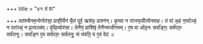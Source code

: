 +++
title = "४१ तं वा"

+++
तत॑श्चैनम॒न्येनोर॑सा॒ प्राशी॒र्येन॑ चै॒तं पूर्व॒ ऋष॑यः॒ प्राश्न॑न्। कृ॒ष्या न रा॑त्स्य॒सीत्ये॑नमाह। तं वा॑ अ॒हं ना॒र्वाञ्चं॒ न परा॑ञ्चं॒ न प्र॒त्यञ्च॑म्। पृ॑थि॒व्योर॑सा। तेनै॑नं॒ प्राशि॑षं॒ तेनै॑नमजीगमम्। ए॒ष वा ओ॑द॒नः सर्वा॑ङ्गः॒ सर्व॑परुः॒ सर्व॑तनूः। सर्वा॑ङ्ग ए॒व सर्व॑परुः॒ सर्व॑तनूः॒ सं भ॑वति॒ य ए॒वं वेद॑ ॥